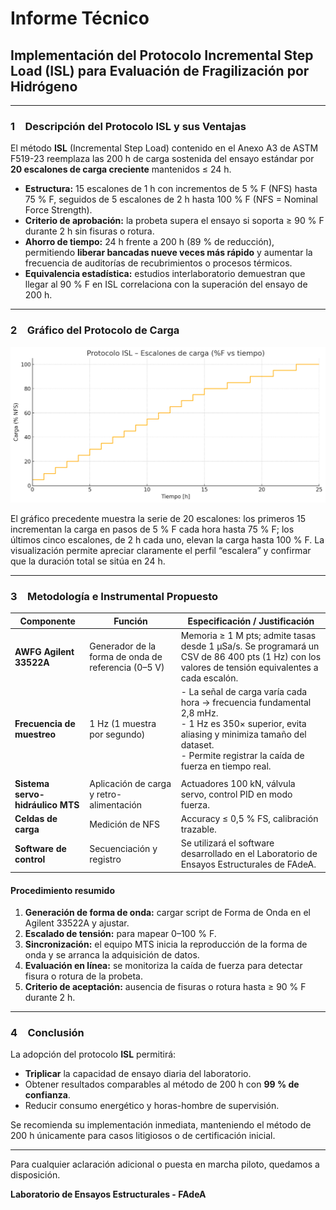 # Informe Técnico

## Implementación del Protocolo **Incremental Step Load (ISL)** para Evaluación de Fragilización por Hidrógeno

---

### 1 Descripción del Protocolo ISL y sus Ventajas

El método **ISL** (Incremental Step Load) contenido en el Anexo A3 de ASTM F519-23 reemplaza las 200 h de carga sostenida del ensayo estándar por **20 escalones de carga creciente** mantenidos ≤ 24 h.

* **Estructura:** 15 escalones de 1 h con incrementos de 5 % F (NFS) hasta 75 % F, seguidos de 5 escalones de 2 h hasta 100 % F (NFS = Nominal Force Strength).
* **Criterio de aprobación:** la probeta supera el ensayo si soporta ≥ 90 % F durante 2 h sin fisuras o rotura.
* **Ahorro de tiempo:** 24 h frente a 200 h (89 % de reducción), permitiendo **liberar bancadas nueve veces más rápido** y aumentar la frecuencia de auditorías de recubrimientos o procesos térmicos.
* **Equivalencia estadística:** estudios interlaboratorio demuestran que llegar al 90 % F en ISL correlaciona con la superación del ensayo de 200 h.

---

### 2 Gráfico del Protocolo de Carga

![Escalones ISL](escalones.png)

El gráfico precedente muestra la serie de 20 escalones: los primeros 15 incrementan la carga en pasos de 5 % F cada hora hasta 75 % F; los últimos cinco escalones, de 2 h cada uno, elevan la carga hasta 100 % F. La visualización permite apreciar claramente el perfil “escalera” y confirmar que la duración total se sitúa en 24 h.

---

### 3 Metodología e Instrumental Propuesto

| Componente                       | Función                                             | Especificación / Justificación                                                                                                                                                                                                                                                                                                         |
| -------------------------------- | --------------------------------------------------- | -------------------------------------------------------------------------------------------------------------------------------------------------------------------------------------------------------------------------------------------------------------------------------------------------------------------------------------- |
| **AWFG Agilent 33522A**          | Generador de la forma de onda de referencia (0–5 V) | Memoria ≥ 1 M pts; admite tasas desde 1 µSa/s. Se programará un CSV de 86 400 pts (1 Hz) con los valores de tensión equivalentes a cada escalón.                                                                                                                                                                                      |
| **Frecuencia de muestreo**       | 1 Hz (1 muestra por segundo)                        | - La señal de carga varía cada hora → frecuencia fundamental 2,8 mHz.<br>- 1 Hz es 350× superior, evita aliasing y minimiza tamaño del dataset.<br>- Permite registrar la caída de fuerza en tiempo real.
       |
| **Sistema servo-hidráulico MTS** | Aplicación de carga y retro-alimentación            | Actuadores 100 kN, válvula servo, control PID en modo fuerza.                                                                                                                                                                                   |
| **Celdas de carga**              | Medición de NFS                                     | Accuracy ≤ 0,5 % FS, calibración trazable.                                                                                                                                                                                                                                                                                     |
| **Software de control**          | Secuenciación y registro                            | Se utilizará el software desarrollado en el Laboratorio de Ensayos Estructurales de FAdeA.                                                                                                                                                                                                                                    |

#### Procedimiento resumido

1. **Generación de forma de onda:** cargar script de Forma de Onda en el Agilent 33522A y ajustar.
2. **Escalado de tensión:** para mapear 0–100 % F.
3. **Sincronización:** el equipo MTS inicia la reproducción de la forma de onda y se arranca la adquisición de datos.
4. **Evaluación en línea:** se monitoriza la caída de fuerza para detectar fisura o rotura de la probeta.
5. **Criterio de aceptación:** ausencia de fisuras o rotura hasta ≥ 90 % F durante 2 h.

---

### 4 Conclusión

La adopción del protocolo **ISL** permitirá:

* **Triplicar** la capacidad de ensayo diaria del laboratorio.
* Obtener resultados comparables al método de 200 h con **99 % de confianza**.
* Reducir consumo energético y horas-hombre de supervisión.

Se recomienda su implementación inmediata, manteniendo el método de 200 h únicamente para casos litigiosos o de certificación inicial.

---

Para cualquier aclaración adicional o puesta en marcha piloto, quedamos a disposición.

**Laboratorio de Ensayos Estructurales - FAdeA**
